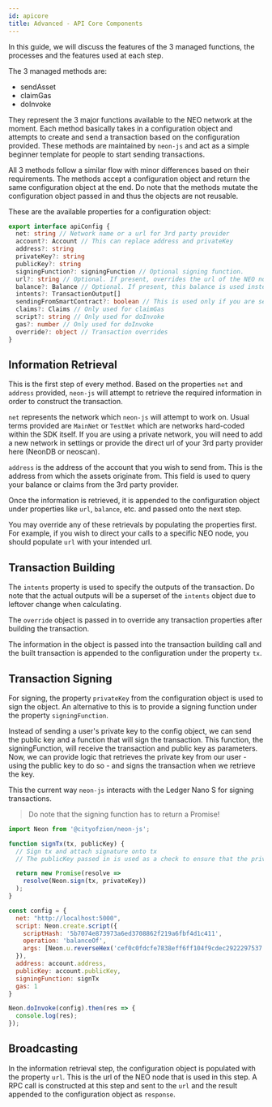 ```yaml
---
id: apicore
title: Advanced - API Core Components
---
```


In this guide, we will discuss the features of the 3 managed functions, the processes and the features used at each step.

The 3 managed methods are:

- sendAsset
- claimGas
- doInvoke

They represent the 3 major functions available to the NEO network at the moment. Each method basically takes in a configuration object and attempts to create and send a transaction based on the configuration provided. These methods are maintained by `neon-js` and act as a simple beginner template for people to start sending transactions.

All 3 methods follow a similar flow with minor differences based on their requirements. The methods accept a configuration object and return the same configuration object at the end. Do note that the methods mutate the configuration object passed in and thus the objects are not reusable.

These are the available properties for a configuration object:

```ts
export interface apiConfig {
  net: string // Network name or a url for 3rd party provider
  account?: Account // This can replace address and privateKey
  address?: string
  privateKey?: string
  publicKey?: string
  signingFunction?: signingFunction // Optional signing function.
  url?: string // Optional. If present, overrides the url of the NEO node used
  balance?: Balance // Optional. If present, this balance is used instead of retrieving a new one
  intents?: TransactionOutput[]
  sendingFromSmartContract?: boolean // This is used only if you are sending as a smart contract
  claims?: Claims // Only used for claimGas
  script?: string // Only used for doInvoke
  gas?: number // Only used for doInvoke
  override?: object // Transaction overrides
}
```

## Information Retrieval

This is the first step of every method. Based on the properties `net` and `address` provided, `neon-js` will attempt to retrieve the required information in order to construct the transaction.

`net` represents the network which `neon-js` will attempt to work on. Usual terms provided are `MainNet` or `TestNet` which are networks hard-coded within the SDK itself. If you are using a private network, you will need to add a new network in settings or provide the direct url of your 3rd party provider here (NeonDB or neoscan).

`address` is the address of the account that you wish to send from. This is the address from which the assets originate from. This field is used to query your balance or claims from the 3rd party provider.

Once the information is retrieved, it is appended to the configuration object under properties like `url`, `balance`, etc. and passed onto the next step.

You may override any of these retrievals by populating the properties first. For example, if you wish to direct your calls to a specific NEO node, you should populate `url` with your intended url.

## Transaction Building

The `intents` property is used to specify the outputs of the transaction. Do note that the actual outputs will be a superset of the `intents` object due to leftover change when calculating.

The `override` object is passed in to override any transaction properties after building the transaction.

The information in the object is passed into the transaction building call and the built transaction is appended to the configuration under the property `tx`.

## Transaction Signing

For signing, the property `privateKey` from the configuration object is used to sign the object. An alternative to this is to provide a signing function under the property `signingFunction`.

Instead of sending a user's private key to the config object, we can send the public key and a function that will sign the transaction.
This function, the signingFunction, will receive the transaction and public key as parameters. Now, we can provide logic that retrieves the private key from our user - using the public key to do so - and signs the transaction when we retrieve the key.

This the current way `neon-js` interacts with the Ledger Nano S for signing transactions.

> Do note that the signing function has to return a Promise!

```js
import Neon from '@cityofzion/neon-js';

function signTx(tx, publicKey) {
  // Sign tx and attach signature onto tx
  // The publicKey passed in is used as a check to ensure that the private and public keys match.

  return new Promise(resolve =>
    resolve(Neon.sign(tx, privateKey))
  );
}

const config = {
  net: "http://localhost:5000",
  script: Neon.create.script({
    scriptHash: '5b7074e873973a6ed3708862f219a6fbf4d1c411',
    operation: 'balanceOf',
    args: [Neon.u.reverseHex('cef0c0fdcfe7838eff6ff104f9cdec2922297537')]
  }),
  address: account.address,
  publicKey: account.publicKey,
  signingFunction: signTx
  gas: 1
}

Neon.doInvoke(config).then(res => {
  console.log(res);
});
```

## Broadcasting

In the information retrieval step, the configuration object is populated with the property `url`. This is the url of the NEO node that is used in this step. A RPC call is constructed at this step and sent to the `url` and the result appended to the configuration object as `response`.
